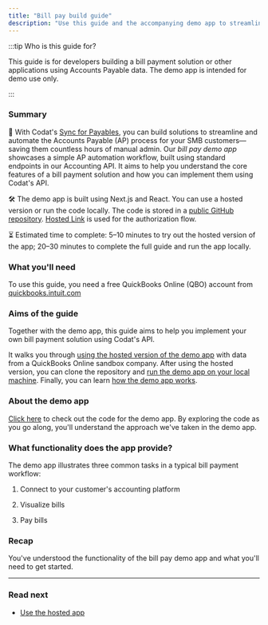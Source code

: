 ```yaml
---
title: "Bill pay build guide"
description: "Use this guide and the accompanying demo app to streamline your customers' Accounts Payable processes"
---
```


:::tip Who is this guide for?

This guide is for developers building a bill payment solution or other applications using Accounts Payable data. The demo app is intended for demo use only.

:::

### Summary

🎯 With Codat's [Sync for Payables](/payables/overview), you can build solutions to streamline and automate the Accounts Payable (AP) process for your SMB customers&mdash;saving them countless hours of manual admin. Our *bill pay demo app* showcases a simple AP automation workflow, built using standard endpoints in our Accounting API. It aims to help you understand the core features of a bill payment solution and how you can implement them using Codat's API.

🛠️ The demo app is built using Next.js and React. You can use a hosted version or run the code locally. The code is stored in a [public GitHub repository](https://github.com/codatio/demo-bill-pay). [Hosted Link](/auth-flow/authorize-hosted-link) is used for the authorization flow.

⏳ Estimated time to complete: 5&ndash;10 minutes to try out the hosted version of the app; 20&ndash;30 minutes to complete the full guide and run the app locally.

### What you'll need

<p>To use this guide, you need a free QuickBooks Online (QBO) account from <a href="https://quickbooks.intuit.com/" target="_blank">quickbooks.intuit.com</a></p>

### Aims of the guide

Together with the demo app, this guide aims to help you implement your own bill payment solution using Codat's API.

It walks you through [using the hosted version of the demo app](/payables/guides/bill-pay/use-bill-pay-demo-app) with data from a QuickBooks Online sandbox company. After using the hosted version, you can clone the repository and [run the demo app on your local machine](/payables/guides/bill-pay/run-demo-app-locally). Finally, you can learn [how the demo app works](/payables/guides/bill-pay/how-the-demo-app-works).

### About the demo app

<p><a href="https://github.com/codatio/demo-bill-pay" target="_blank">Click here</a> to check out the code for the demo app. By exploring the code as you go along, you'll understand the approach we've taken in the demo app.</p>

### What functionality does the app provide?

The demo app illustrates three common tasks in a typical bill payment workflow:

1. Connect to your customer's accounting platform

2. Visualize bills

3. Pay bills

### Recap

You've understood the functionality of the bill pay demo app and what you'll need to get started.

---

### Read next

- [Use the hosted app](/payables/guides/bill-pay/use-bill-pay-demo-app)
